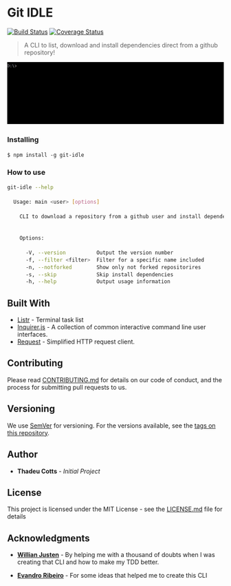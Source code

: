 # Git IDLE

[![Build Status](https://travis-ci.org/cotts/git-idle.svg?branch=master)](https://travis-ci.org/cotts/git-idle)
[![Coverage Status](https://coveralls.io/repos/github/cotts/git-idle/badge.svg?branch=master)](https://coveralls.io/github/cotts/git-idle?branch=master)

> A CLI to list, download and install dependencies direct from a github repository!

![Example CLI running](img/example.gif)


### Installing

```
$ npm install -g git-idle
```

### How to use

```sh
git-idle --help

  Usage: main <user> [options]

    CLI to download a repository from a github user and install dependencies


    Options:

      -V, --version          Output the version number
      -f, --filter <filter>  Filter for a specific name included
      -n, --notforked        Show only not forked repositorires
      -s, --skip             Skip install dependencies
      -h, --help             Output usage information

```

## Built With

* [Listr](https://github.com/SamVerschueren/listr) - Terminal task list
* [Inquirer.js](https://github.com/SBoudrias/Inquirer.js) - A collection of common interactive command line user interfaces.
* [Request](https://github.com/request/request) - Simplified HTTP request client.

## Contributing

Please read [CONTRIBUTING.md](CONTRIBUTING.md) for details on our code of conduct, and the process for submitting pull requests to us.


## Versioning

We use [SemVer](http://semver.org/) for versioning. For the versions available, see the [tags on this repository](https://github.com/cotts/git-idle/tags).

## Author

* **Thadeu Cotts** - *Initial Project*

## License

This project is licensed under the MIT License - see the [LICENSE.md](LICENSE.md) file for details


## Acknowledgments

* [**Willian Justen**](https://github.com/willianjusten) - By helping me with a thousand of doubts when I was creating that CLI and how to make my TDD better.

* [**Evandro Ribeiro**](https://github.com/ribeiroevandro) - For some ideas that helped me to create this CLI
